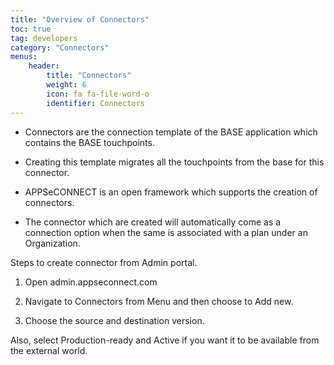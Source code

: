 ```yaml
---
title: "Overview of Connectors"
toc: true
tag: developers
category: "Connectors"
menus: 
    header:
        title: "Connectors"
        weight: 6
        icon: fa fa-file-word-o
        identifier: Connectors
---
```


* Connectors are the connection template of the BASE application which contains the BASE touchpoints. 

* Creating this template migrates all the touchpoints from the base for this connector. 

* APPSeCONNECT is an open framework which supports the creation of connectors. 

* The connector which are created will automatically come as a connection option when the same is associated with a plan
under an Organization. 

Steps to create connector from Admin portal. 

1. Open admin.appseconnect.com

2. Navigate to Connectors from Menu and then choose to Add new. 

3. Choose the source and destination version.

Also, select Production-ready and Active if you want it to be available from the external world. 
